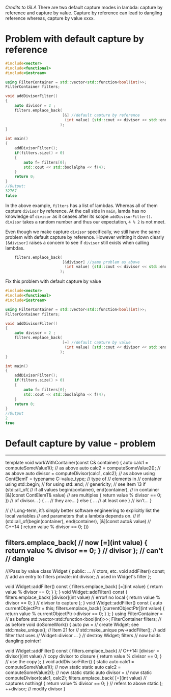 *Credits to ISLA*
There are two default capture modes in lambda: capture by reference and capture by value. Capture by reference can lead to dangling reference whereas, capture by value xxxx.
# Problem with default capture by reference
```c++
#include<vector>
#include<functional>
#include<iostream>

using FilterContainer = std::vector<std::function<bool(int)>>;
FilterContainer filters;

void addDivisorFilter()
{
    auto divisor = 2 ;
    filters.emplace_back(
                         [&] //default capture by reference
                          (int value) {std::cout << divisor << std::endl; return value % divisor == 0;}
                        );   
}

int main()
{
    addDivisorFilter();
    if(filters.size() > 0)
    {
        auto f= filters[0];
        std::cout << std::boolalpha << f(4);
    }
    return 0;        
}
//Output:
32767
false
```
In the above example, `filters` has a list of lambdas. Whereas all of them capture `divisor` by reference. At the call side in `main`, lamda has no knowledge of `divisor` as it ceases after its scope `addDivisorFilter()`. `divisor` takes a random number and thus our expectation, `4 % 2` is not meet.

Even though we make capture `divisor` specifically, we still have the same problem with default capture by reference. However writting it down clearly `[&divisor]` raises a concern to see if `divisor` still exists when calling lambdas.
```c++
    filters.emplace_back(
                         [&divisor] //same problem as above
                          (int value) {std::cout << divisor << std::endl; return value % divisor == 0;}
                        );   
```
Fix this problem with default capture by value
```c++
#include<vector>
#include<functional>
#include<iostream>

using FilterContainer = std::vector<std::function<bool(int)>>;
FilterContainer filters;

void addDivisorFilter()
{
    auto divisor = 2 ;
    filters.emplace_back(
                         [=] //default capture by value
                          (int value) {std::cout << divisor << std::endl; return value % divisor == 0;}
                        );   
}

int main()
{
    addDivisorFilter();
    if(filters.size() > 0)
    {
        auto f= filters[0];
        std::cout << std::boolalpha << f(4);
    }
    return 0;        
}
//Output
2
true
```
# Default capture by value - problem
----------------------------------------------------------------------------
template<typename C>
void workWithContainer(const C& container)
{
                auto calc1 = computeSomeValue1(); // as above
                auto calc2 = computeSomeValue2(); // as above
                auto divisor = computeDivisor(calc1, calc2); // as above
                using ContElemT = typename C::value_type; // type of
                // elements in
                // container
                using std::begin; // for
                using std::end; // genericity;
                // see Item 13
                if (std::all_of( // if all values
                                                                                begin(container), end(container), // in container
                                                                                [&](const ContElemT& value) // are multiples
                                                                                { return value % divisor == 0; }) // of divisor...
                ) {
                … // they are...
} else {
… // at least one
} // isn't...
}

//
// Long-term, it’s simply better software engineering to explicitly list the local variables
// and parameters that a lambda depends on.
//
if (std::all_of(begin(container), end(container),
[&](const auto& value) // C++14
{ return value % divisor == 0; }))

filters.emplace_back( // now
[=](int value) { return value % divisor == 0; } // divisor
); // can't
// dangle
-------------------------------------------------------------------------------------------------
///Pass by value
class Widget {
                public:
                … // ctors, etc.
                void addFilter() const; // add an entry to filters
                private:
                                int divisor; // used in Widget's filter
};

void Widget::addFilter() const
{
filters.emplace_back(
[=](int value) { return value % divisor == 0; }
);
}
void Widget::addFilter() const
{
filters.emplace_back(
[divisor](int value) // error! no local
{ return value % divisor == 0; } // divisor to capture
);
}
void Widget::addFilter() const
{
auto currentObjectPtr = this;
filters.emplace_back(
[currentObjectPtr](int value)
{ return value % currentObjectPtr->divisor == 0; }
);
}
using FilterContainer = // as before
std::vector<std::function<bool(int)>>;
FilterContainer filters; // as before
void doSomeWork()
{
auto pw = // create Widget; see
std::make_unique<Widget>(); // Item 21 for
// std::make_unique
pw->addFilter(); // add filter that uses
// Widget::divisor
…
} // destroy Widget; filters
// now holds dangling pointer!

void Widget::addFilter() const
{
filters.emplace_back( // C++14:
[divisor = divisor](int value) // copy divisor to closure
{ return value % divisor == 0; } // use the copy
);
}
void addDivisorFilter()
{
static auto calc1 = computeSomeValue1(); // now static
static auto calc2 = computeSomeValue2(); // now static
static auto divisor = // now static
computeDivisor(calc1, calc2);
filters.emplace_back(
[=](int value) // captures nothing!
{ return value % divisor == 0; } // refers to above static
);
++divisor; // modify divisor
}
